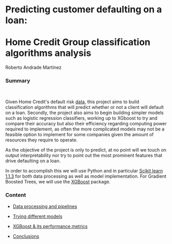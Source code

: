 # Predicting customer defaulting on a loan:<br><br>Home Credit Group classification algorithms analysis

Roberto Andrade Martínez

### Summary
<br>

Given Home Credit's default risk [data](https://www.kaggle.com/competitions/home-credit-default-risk/data), this project aims to build classification algorithms that will predict whether or not a client will default on a loan. Secondly, the project also aims to begin building simpler models such as logistic regression classifiers, working up to XGboost to try and compare their accuracy but also their efficiency regarding computing power required to implement, as often the more complicated models may not be a feasible option to implement for some companies given the amount of resources they require to operate.

As the objective of the project is only to predict, at no point will we touch on output interpretability nor try to point out the most prominent features that drive defaulting on a loan.

In order to accomplish this we will use Python and in particular [Scikit learn 1.1.3](https://scikit-learn.org/stable/index.html) for both data processing as well as model implementation. For Gradient Boosted Trees, we will use the [XGBoost](https://xgboost.readthedocs.io/en/stable/index.html) package. 

### Content
- [Data processing and pipelines](https://github.com/roberto-andrade22/loan_default_classification/blob/main/data_preparation.ipynb)

- [Trying different models](https://github.com/roberto-andrade22/loan_default_classification/blob/main/ML_predictions.ipynb)

- [XGBoost & its performance metrics]()

- [Conclusions]()